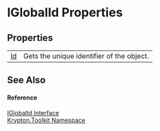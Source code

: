 # IGlobalId Properties




## Properties
<table>
<tr>
<td><a href="88a918a8-47b1-5a6c-883d-4d978986a186.md">Id</a></td>
<td>Gets the unique identifier of the object.</td></tr>
</table>

## See Also


#### Reference
<a href="5b49aa49-ff57-8c9e-18f0-bd89fdf385aa.md">IGlobalId Interface</a>  
<a href="79d2eac2-21f4-54ff-7552-b20c33c30600.md">Krypton.Toolkit Namespace</a>  
